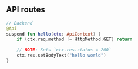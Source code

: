 ## API routes

```kotlin <apibackend> [api-backend]
// Backend
@Api
suspend fun hello(ctx: ApiContext) {
    if (ctx.req.method != HttpMethod.GET) return

    // NOTE: Sets `ctx.res.status = 200`
    ctx.res.setBodyText("hello world") 
}
```
